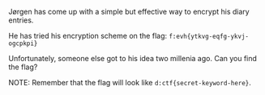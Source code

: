 Jørgen has come up with a simple but effective way to encrypt his diary entries. 

He has tried his encryption scheme on the flag: `f:evh{ytkvg-eqfg-ykvj-ogcpkpi}`

Unfortunately, someone else got to his idea two millenia ago. Can you find the flag?

NOTE: Remember that the flag will look like `d:ctf{secret-keyword-here}`.